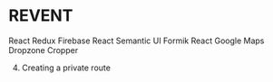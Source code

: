 # REVENT

React
Redux
Firebase
React Semantic UI
Formik
React Google Maps
Dropzone
Cropper


4. Creating a private route